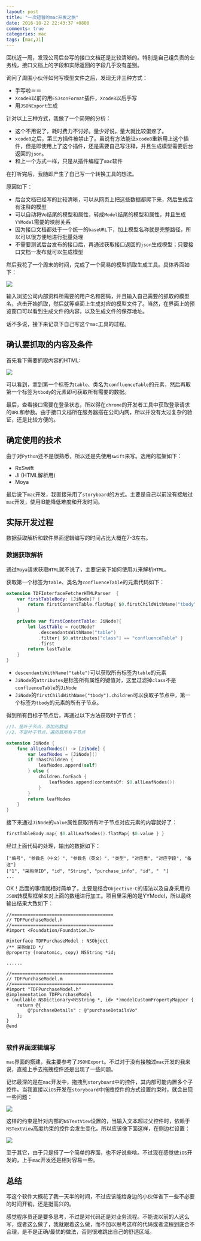 ```yaml
---
layout: post
title: "一次短暂的mac开发之旅"
date: 2016-10-22 22:43:37 +0800
comments: true
categories: mac
tags: [mac,Ji]
---
```

回杭近一周，发现公司后台写的接口文档还是比较清晰的。特别是自己组负责的业务线，接口文档上的字段和实际返回的字段几乎没有差别。

询问了周围小伙伴如何写模型文件之后，发现无非三种方式：

- 手写啦＝＝
- `Xcode8`以前的用`ESJsonFormat`插件，`Xcode8`以后手写
- 用`JSONExport`生成

针对以上三种方式，我做了一个简短的分析：

- 这个不用说了，耗时费力不讨好。量少好说，量大就比较蛋疼了。
- `xcode8`之后，第三方插件被禁止了。虽说有方法能让`xcode8`重新用上这个插件，但是即使用上了这个插件，还是需要自己写注释，并且生成模型需要后台返回的`json`。
- 和上一个方式一样，只是从插件编程了`mac`软件

在打听完后，我随即产生了自己写一个转换工具的想法。

原因如下：

- 后台文档已经写的比较清晰，可以从网页上把这些数据都爬下来，然后生成含有注释的模型
- 可以自动将`Vo`结尾的模型和属性，转成`Model`结尾的模型和属性，并且生成`YYModel`需要的映射关系
- 因为接口文档都处于一个统一的`baseURL`下，加上模型名称就是完整路径，所以可以很方便地进行批量处理
-  不需要测试后台发布的接口后，再通过获取接口返回的`json`生成模型；只要接口文档一发布就可以生成模型
<!--more-->
然后我花了一个周末的时间，完成了一个简易的模型抓取生成工具。具体界面如下：<br>


![](/images/2016-10-30fetcher.png)

输入浏览公司内部资料所需要的用户名和密码，并且输入自己需要的抓取的模型名，点击开始抓取，然后就等桌面上生成对应的模型文件了。当然，在界面上的预览窗口可以看到生成文件的内容，以及生成文件的保存地址。

话不多说，接下来记录下自己写这个`mac`工具的过程。

## 确认要抓取的内容及条件
首先看下需要抓取内容的HTML:<br>

![](/images/2016-10-30xpath.png)

可以看到，拿到第一个标签为`table`、类名为`confluenceTable`的元素，然后再取第一个标签为`tbody`的元素即可获取所有需要的数据。

最后，查看接口需要在登录状态，所以得在`chrome`的开发者工具中获取登录请求的`URL`和参数。由于接口文档所在服务器搭在公司内网，所以并没有太过复杂的验证，还是比较方便的。

## 确定使用的技术
由于对`Python`还不是很熟悉，所以还是先使用`swift`来写。选用的框架如下：

- RxSwift
- Ji (HTML解析用)
- Moya

最后说下`mac`开发，我直接采用了`storyboard`的方式。主要是自己以前没有接触过`mac`开发，使用IB能降低难度和开发时间。

## 实际开发过程

数据获取解析和软件界面逻辑编写的时间占比大概在7-3左右。<br>

### 数据获取解析
通过`Moya`请求获取`HTML`就不说了，主要记录下如何使用`Ji`来解析`HTML`。
 
获取第一个标签为`table`、类名为`confluenceTable`的元素代码如下：
 
```swift
extension TDFInterfaceFetcherHTMLParser  {
    var firstTableBody: [JiNode]? {
        return firstContentTable.flatMap{ $0.firstChildWithName("tbody")?.children }
    }
    
    private var firstContentTable: JiNode?{
        let lastTable = rootNode?
            .descendantsWithName("table")
            .filter{ $0.attributes["class"] == "confluenceTable" }
            .first
        return lastTable
    }
}
```
 
- `descendantsWithName("table")`可以获取所有标签为`table`的元素
- `JiNode`的`attributes`是标签所有属性的键值对，这里过滤掉`class`不是`confluenceTable`的`JiNode`
- `JiNode`的`firstChildWithName("tbody").children`可以获取子节点中，第一个标签为`tbody`的元素的所有子节点。

得到所有目标子节点后，再通过以下方法获取叶子节点：

```swift
//1、是叶子节点，添加到数组
//2、不是叶子节点，遍历其所有子节点

extension JiNode {
    func allLeafNodes() -> [JiNode] {
        var leafNodes = [JiNode]()
        if !hasChildren {
            leafNodes.append(self)
        } else {
            children.forEach {
                leafNodes.append(contentsOf: $0.allLeafNodes())
            }
        }
        return leafNodes
    }
}
```

接下来通过`JiNode`的`value`属性获取所有叶子节点对应元素的内容就好了：

```swift
firstTableBody.map{ $0.allLeafNodes().flatMap{ $0.value } }
```

经过上面代码的处理，输出的数据如下：

```
["编号", "参数名（中文）", "参数名（英文）", "类型", "对应表", "对应字段", "备注"]
["1", "采购单ID", "id", "String", "purchase_info", "id", "　"]
...

```

OK！后面的事情就相对简单了，主要是结合`Objective-C`的语法以及自身采用的`JSON`转模型框架来对上面的数组进行加工。项目里采用的是YYModel，所以最终输出结果大致如下：

```objc
//======================================	
// TDFPurchaseModel.h 	
//======================================	
#import <Foundation/Foundation.h>	
	
@interface TDFPurchaseModel : NSObject	
/** 采购单ID */	
@property (nonatomic, copy) NSString *id;	

......

//======================================	
// TDFPurchaseModel.m 	
//======================================	
#import "TDFPurchaseModel.h"	
@implementation TDFPurchaseModel	
+ (nullable NSDictionary<NSString *, id> *)modelCustomPropertyMapper {	
	return @{	
		@"purchaseDetails" : @"purchaseDetailsVo"	
	};	
}	
@end


```

### 软件界面逻辑编写
`mac`界面的搭建，我主要参考了`JSONExport`。不过对于没有接触过`mac`开发的我来说，直接上手去拖拽控件还是出现了一些问题。

记忆最深的是在`mac`开发中，拖拽到`storyboard`中的控件，其内部可能内置多个子控件。当我直接以`iOS`开发在`storyboard`中拖拽控件的方式设置约束时，就会出现一些问题：

![](/images/Snip20161030_1.png)

这样的约束是针对内部的`NSTextView`设置的，当输入文本超过父控件时，依赖于`NSTextView`高度约束的控件会发生变化。所以应该像下面这样，在侧边栏设置：

![](/images/Snip20161030_3.png)

至于其它，由于只是搭了一个简单的界面，也不好说些啥。不过现在感觉做`iOS`开发的，上手`mac`开发还是相对容易一些。

## 总结

写这个软件大概花了我一天半的时间，不过应该能给身边的小伙伴省下一些不必要的时间开销，还是挺高兴的。<br>

感觉程序员还是要多思考，不过是对代码还是对业务流程。不能说以前的人这么写，或者这么做了，我就跟着这么做，而不加以思考这样的代码或者流程到底合不合理，是不是正确/最优的做法，否则很难跳出自己的舒适区域。



